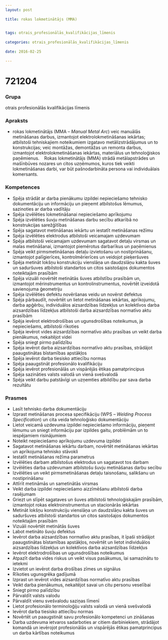 ```yaml
---
layout: post
    
title: rokas lokmetinātājs (MMA)

    
tags: otrais_profesionālās_kvalifikācijas_līmenis
    
categories: otrais_profesionālās_kvalifikācijas_līmenis
    
date: 2016-02-25
    
---
```

# 721204

### Grupa
otrais profesionālās kvalifikācijas līmenis


### Apraksts

*  rokas lokmetinātājs (MMA – _Manual Metal Arc_) veic manuālās metināšanas darbus, izmantojot elektrolokmetināšanas iekārtas; atbilstoši tehniskajiem noteikumiem izgatavo metālizstrādājumus un to konstrukcijas; veic montāžas, demontāžas un remonta darbus, izmantojot elektrolokmetināšanas iekārtas, materiālus un tehnoloģiskos paņēmienus.     Rokas lokmetinātājs (MMA) strādā metālapstrādes un mašīnbūves nozares un citos uzņēmumos, kuros tiek veikti lokmetināšanas darbi, var būt pašnodarbināta persona vai individuālais komersants.

### Kompetences

* Spēja strādāt ar darba pienākumu izpildei nepieciešamo tehnisko dokumentāciju un informāciju un pieņemt atbilstošus lēmumus, sazinoties ar darba vadītāju
* Spēja izvēlēties lokmetināšanai nepieciešamo aprīkojumu
* Spēja izvēlēties šuvju metināšanas darbu secību atkarībā no konstrukcijas sarežģītības
* Spēja sagatavot metināšanas iekārtu un iestatīt metināšanas režīmu
* Spēja izvēlēties elektrodus atbilstoši veicamajam uzdevumam
* Spēja atbilstoši veicamajam uzdevumam sagatavot detaļu virsmas un malas metināšanai, izmantojot piemērotus darbarīkus un paņēmienus
* Spēja veikt pirmsmetināšanas detaļu izvietošanu un nostiprināšanu, izmantojot palīgierīces, kontrolmērierīces un veidojot pieķeršuves
* Spēja metināt lokšņu konstrukciju vienslāņa un daudzslāņu kakta šuves un saduršuves atbilstoši standartos un citos saistošajos dokumentos noteiktajām prasībām
* Spēja vizuāli novērtēt metinātās šuves atbilstību prasībām un, izmantojot mērinstrumentus un kontrolinstrumentus, novērtēt izveidotā savienojuma ģeometriju
* Spēja izvēlēties defektu novēršanas veidu un novērst defektus
* Spēja pārbaudīt, novērtēt un lietot metināšanas iekārtas, aprīkojumu, darba apģērbu, individuālos aizsardzības līdzekļus un kolektīvos darba aizsardzības līdzekļus atbilstoši darba aizsardzības normatīvo aktu prasībām
* Spēja ievērot elektrodrošības un ugunsdrošības noteikumus, ja nepieciešams, atbilstoši rīkoties
* Spēja ievērot vides aizsardzības normatīvo aktu prasības un veikt darba pienākumus, nekaitējot videi
* Spēja sniegt pirmo palīdzību
* Spēja ievērot darba aizsardzības normatīvo aktu prasības, strādājot paaugstinātas bīstamības apstākļos
* Spēja ievērot darba tiesisko attiecību normas
* Spēja paaugstināt profesionālo kvalifikāciju
* Spēja ievērot profesionālās un vispārējās ētikas pamatprincipus
* Spēja sazināties valsts valodā un vienā svešvalodā
* Spēja veikt darbu patstāvīgi un uzņemties atbildību par sava darba rezultātu

### Prasmes 
* Lasīt tehnisko darba dokumentāciju
* Izprast metināšanas procesa specifikāciju (WPS – _Welding Process Specification_) un cita veida tehnoloģisko dokumentāciju
* Lietot veicamā uzdevuma izpildei nepieciešamo informāciju, pieņemt lēmumu un sniegt informāciju par izpildes gaitu, problēmām un to iespējamiem risinājumiem
* Noteikt nepieciešamo aprīkojumu uzdevuma izpildei
* Sagatavot metināšanas iekārtu darbam, novērtēt metināšanas iekārtas un aprīkojuma tehnisko stāvokli
* Iestatīt metināšanas režīma parametrus
* Izvēlēties darbam atbilstošus elektrodus un sagatavot tos darbam
* Izvēlēties darba uzdevumam atbilstošu šuvju metināšanas darbu secību
* Izvēlēties un veikt pirmsmetināšanas detaļu taisnošanu, salikšanu un nostiprināšanu
* Attīrīt metināmās un sametinātās virsmas
* Veikt darba izpildei nepieciešamo aizzīmēšanu atbilstoši darba rasējumam
* Griezt un slīpēt sagataves un šuves atbilstoši tehnoloģiskajām prasībām, izmantojot rokas elektroinstrumentus un stacionārās iekārtas
* Metināt lokšņu konstrukciju vienslāņa un daudzslāņu kakta šuves un saduršuves atbilstoši standartos un citos saistošajos dokumentos noteiktajām prasībām
* Vizuāli novērtēt metinātās šuves
* Labot metināto šuvju defektus
* Ievērot darba aizsardzības normatīvo aktu prasības, it īpaši strādājot paaugstinātas bīstamības apstākļos, novērtēt un lietot individuālos aizsardzības līdzekļus un kolektīvos darba aizsardzības līdzekļus
* Ievērot elektrodrošības un ugunsdrošības noteikumus
* Atpazīt darba vides riskus un veikt visus pasākumus, lai samazinātu to ietekmi
* Izvietot un ievērot darba drošības zīmes un signālus
* Rīkoties ugunsgrēka gadījumā
* Izprast un ievērot vides aizsardzības normatīvo aktu prasības
* Veikt darba pienākumus, nekaitējot savai un citu personu veselībai
* Sniegt pirmo palīdzību
* Pārvaldīt valsts valodu
* Pārvaldīt vienu svešvalodu saziņas līmenī
* Lietot profesionālo terminoloģiju valsts valodā un vienā svešvalodā
* Ievērot darba tiesisko attiecību normas
* Novērtēt un paaugstināt savu profesionālo kompetenci un zināšanas
* Darba uzdevuma ietvaros sadarboties ar citiem darbiniekiem, strādājot komandā un ievērojot profesionālās un vispārējās ētikas pamatprincipus un darba kārtības noteikumus